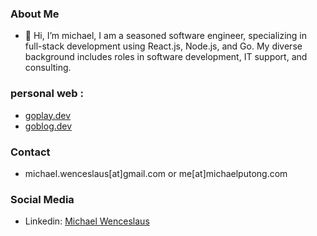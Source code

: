 ### About Me
- 👋 Hi, I’m michael, I am a seasoned software engineer, specializing in full-stack development using React.js, Node.js, and Go. My diverse background includes roles in software development, IT support, and consulting.
    
### personal web :
  -  [goplay.dev](https://goplay.dev)
  -  [goblog.dev](https://goblog.dev)
 
### Contact
- michael.wenceslaus[at]gmail.com or me[at]michaelputong.com

### Social Media
- Linkedin: [Michael Wenceslaus](https://id.linkedin.com/in/michael-wenceslaus)

<!---
michaelwp/michaelwp is a ✨ special ✨ repository because its `README.md` (this file) appears on your GitHub profile.
You can click the Preview link to take a look at your changes.
--->
